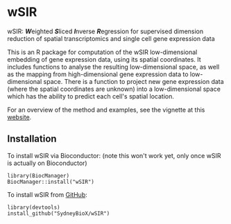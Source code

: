 # wSIR

wSIR: ***W***eighted ***S***liced ***I***nverse ***R***egression for supervised dimension reduction of spatial transcriptomics and single cell gene expression data

This is an R package for computation of the wSIR low-dimensional embedding of gene expression data, using its spatial coordinates. It includes functions to analyse the resulting low-dimensional space, as well as the mapping from high-dimensional gene expression data to low-dimensional space. There is a function to project new gene expression data (where the spatial coordinates are unknown) into a low-dimensional space which has the ability to predict each cell's spatial location. 

For an overview of the method and examples, see the vignette at this [website](https://sydneybiox.github.io/wSIR/articles/wSIR_vignette.html).

## Installation

To install wSIR via Bioconductor: (note this won't work yet, only once wSIR is actually on Bioconductor)
```{r}
library(BiocManager)
BiocManager::install("wSIR")
```
To install wSIR from [GitHub](https://github.com/SydneyBioX/wSIR):

```{r}
library(devtools)
install_github("SydneyBioX/wSIR")
```
